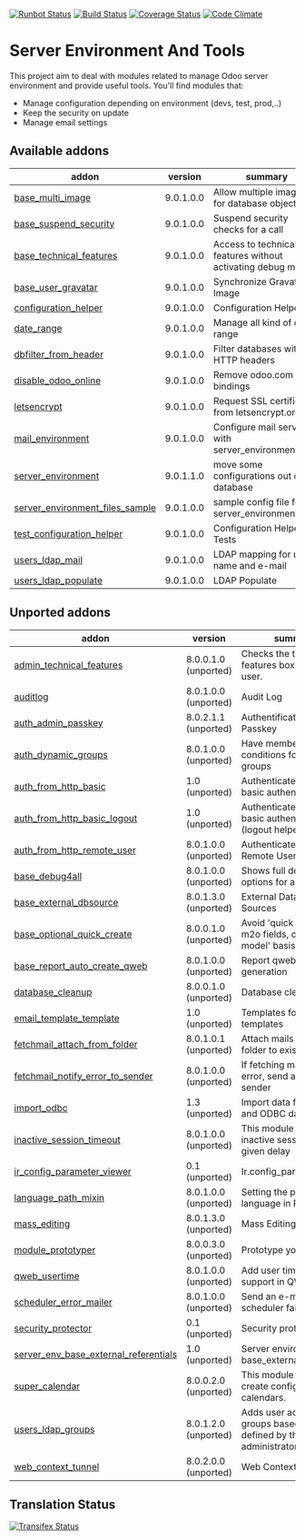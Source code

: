 [![Runbot Status](https://runbot.odoo-community.org/runbot/badge/flat/149/9.0.svg)](https://runbot.odoo-community.org/runbot/repo/github-com-oca-server-tools-149)
[![Build Status](https://travis-ci.org/OCA/server-tools.svg?branch=9.0)](https://travis-ci.org/OCA/server-tools)
[![Coverage Status](https://coveralls.io/repos/OCA/server-tools/badge.png?branch=9.0)](https://coveralls.io/r/OCA/server-tools?branch=9.0)
[![Code Climate](https://codeclimate.com/github/OCA/server-tools/badges/gpa.svg)](https://codeclimate.com/github/OCA/server-tools)

Server Environment And Tools
============================

This project aim to deal with modules related to manage Odoo server environment and provide useful tools. You'll find modules that:

 - Manage configuration depending on environment (devs, test, prod,..)
 - Keep the security on update
 - Manage email settings

[//]: # (addons)
Available addons
----------------
addon | version | summary
--- | --- | ---
[base_multi_image](base_multi_image/) | 9.0.1.0.0 | Allow multiple images for database objects
[base_suspend_security](base_suspend_security/) | 9.0.1.0.0 | Suspend security checks for a call
[base_technical_features](base_technical_features/) | 9.0.1.0.0 | Access to technical features without activating debug mode
[base_user_gravatar](base_user_gravatar/) | 9.0.1.0.0 | Synchronize Gravatar Image
[configuration_helper](configuration_helper/) | 9.0.1.0.0 | Configuration Helper
[date_range](date_range/) | 9.0.1.0.0 | Manage all kind of date range
[dbfilter_from_header](dbfilter_from_header/) | 9.0.1.0.0 | Filter databases with HTTP headers
[disable_odoo_online](disable_odoo_online/) | 9.0.1.0.0 | Remove odoo.com bindings
[letsencrypt](letsencrypt/) | 9.0.1.0.0 | Request SSL certificates from letsencrypt.org
[mail_environment](mail_environment/) | 9.0.1.0.0 | Configure mail servers with server_environment_files
[server_environment](server_environment/) | 9.0.1.1.0 | move some configurations out of the database
[server_environment_files_sample](server_environment_files_sample/) | 9.0.1.0.0 | sample config file for server_environment
[test_configuration_helper](test_configuration_helper/) | 9.0.1.0.0 | Configuration Helper - Tests
[users_ldap_mail](users_ldap_mail/) | 9.0.1.0.0 | LDAP mapping for user name and e-mail
[users_ldap_populate](users_ldap_populate/) | 9.0.1.0.0 | LDAP Populate

Unported addons
---------------
addon | version | summary
--- | --- | ---
[admin_technical_features](admin_technical_features/) | 8.0.0.1.0 (unported) | Checks the technical features box for admin user.
[auditlog](auditlog/) | 8.0.1.0.0 (unported) | Audit Log
[auth_admin_passkey](auth_admin_passkey/) | 8.0.2.1.1 (unported) | Authentification - Admin Passkey
[auth_dynamic_groups](auth_dynamic_groups/) | 8.0.1.0.0 (unported) | Have membership conditions for certain groups
[auth_from_http_basic](auth_from_http_basic/) | 1.0 (unported) | Authenticate via HTTP basic authentication
[auth_from_http_basic_logout](auth_from_http_basic_logout/) | 1.0 (unported) | Authenticate via HTTP basic authentication (logout helper)
[auth_from_http_remote_user](auth_from_http_remote_user/) | 8.0.1.0.0 (unported) | Authenticate via HTTP Remote User
[base_debug4all](base_debug4all/) | 8.0.1.0.0 (unported) | Shows full debug options for all users
[base_external_dbsource](base_external_dbsource/) | 8.0.1.3.0 (unported) | External Database Sources
[base_optional_quick_create](base_optional_quick_create/) | 8.0.0.1.0 (unported) | Avoid 'quick create' on m2o fields, on a 'by model' basis
[base_report_auto_create_qweb](base_report_auto_create_qweb/) | 8.0.1.0.0 (unported) | Report qweb auto generation
[database_cleanup](database_cleanup/) | 8.0.0.1.0 (unported) | Database cleanup
[email_template_template](email_template_template/) | 1.0 (unported) | Templates for email templates
[fetchmail_attach_from_folder](fetchmail_attach_from_folder/) | 8.0.1.0.1 (unported) | Attach mails in an IMAP folder to existing objects
[fetchmail_notify_error_to_sender](fetchmail_notify_error_to_sender/) | 8.0.1.0.0 (unported) | If fetching mails gives error, send an email to sender
[import_odbc](import_odbc/) | 1.3 (unported) | Import data from SQL and ODBC data sources.
[inactive_session_timeout](inactive_session_timeout/) | 8.0.1.0.0 (unported) | This module disable all inactive sessions since a given delay
[ir_config_parameter_viewer](ir_config_parameter_viewer/) | 0.1 (unported) | Ir.config_parameter view
[language_path_mixin](language_path_mixin/) | 8.0.1.0.0 (unported) | Setting the partner's language in RML reports
[mass_editing](mass_editing/) | 8.0.1.3.0 (unported) | Mass Editing
[module_prototyper](module_prototyper/) | 8.0.0.3.0 (unported) | Prototype your module.
[qweb_usertime](qweb_usertime/) | 8.0.1.0.0 (unported) | Add user time rendering support in QWeb
[scheduler_error_mailer](scheduler_error_mailer/) | 8.0.1.0.0 (unported) | Send an e-mail when a scheduler fails
[security_protector](security_protector/) | 0.1 (unported) | Security protector
[server_env_base_external_referentials](server_env_base_external_referentials/) | 1.0 (unported) | Server environment for base_external_referential
[super_calendar](super_calendar/) | 8.0.0.2.0 (unported) | This module allows to create configurable calendars.
[users_ldap_groups](users_ldap_groups/) | 8.0.1.2.0 (unported) | Adds user accounts to groups based on rules defined by the administrator.
[web_context_tunnel](web_context_tunnel/) | 8.0.2.0.0 (unported) | Web Context Tunnel

[//]: # (end addons)

Translation Status
------------------
[![Transifex Status](https://www.transifex.com/projects/p/OCA-server-tools-9-0/chart/image_png)](https://www.transifex.com/projects/p/OCA-server-tools-9-0)
